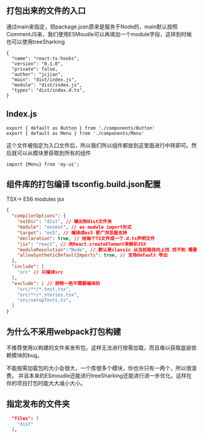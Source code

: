 ## 打包出来的文件的入口

通过main来指定，但package.josn原来是服务于Node的，main默认按照CommentJS来，我们使用ESMoudle可以再填加一个module字段，这样到时候也可以使用treeSharking

```
{
  "name": "react-ts-hooks",
  "version": "0.1.0",
  "private": false,
  "author": "jcjian",
  "main": "dist/index.js",
  "module": "dist/index.js",
  "types": "dist/index.d.ts",
}
```

## Index.js

```
export { default as Button } from './components/Button'
export { default as Menu } from './components/Menu' 
```

这个文件被指定为入口文件后，所以我们所以组件都放到这里面进行中转即可。然后就可以从模块里获取到所有的组件

```
import {Menu} from 'my-ui';
```

## 组件库的打包编译 tsconfig.build.json配置

TSX-> ES6 modules jsx

```json
{
  "compilerOptions": {
    "outDir": "dist", // 输出到dist文件夹
    "module": "esnext", // es module import形式
    "target": "es5", // 编译成es5 更广浏览器支持
    "declaration": true, // 给每个TS文件成一个.d.ts声明文件
    "jsx": "react", // 用React.createElement来解析JSX
    "moduleResolution":"Node", // 默认是classic 从当前路径向上找 找不到 需要从node_modules里找
    "allowSyntheticDefaultImports": true, // 支持default 导出
  },
  "include": [
    "src" // 只编译src
  ],
  "exclude": [ // 排除一些不需要编译的
    "src/**/*.test.tsx",
    "src/**/*.stories.tsx",
    "src/setupTests.ts",
  ]
}
```

## 为什么不采用webpack打包构建

不推荐使用以构建的文件来发布包，这样无法进行按需加载，而且难以获取底层依赖模块的bug。

不能按需加载包的大小会很大，一个库很多个模块，你也许只有一两个，所以很浪费。
并且本来的ESmoudle还能进行treeSharking还能进行进一步优化。这样在你的项目打包时能大大减小大小。

## 指定发布的文件夹


```json
  "files": [
    "dist"
  ],
```